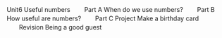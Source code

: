 Unit6 Useful numbers
　　Part A When do we use numbers?
　　Part B How useful are numbers?
　　Part C Project Make a birthday card
　　Revision Being a good guest
